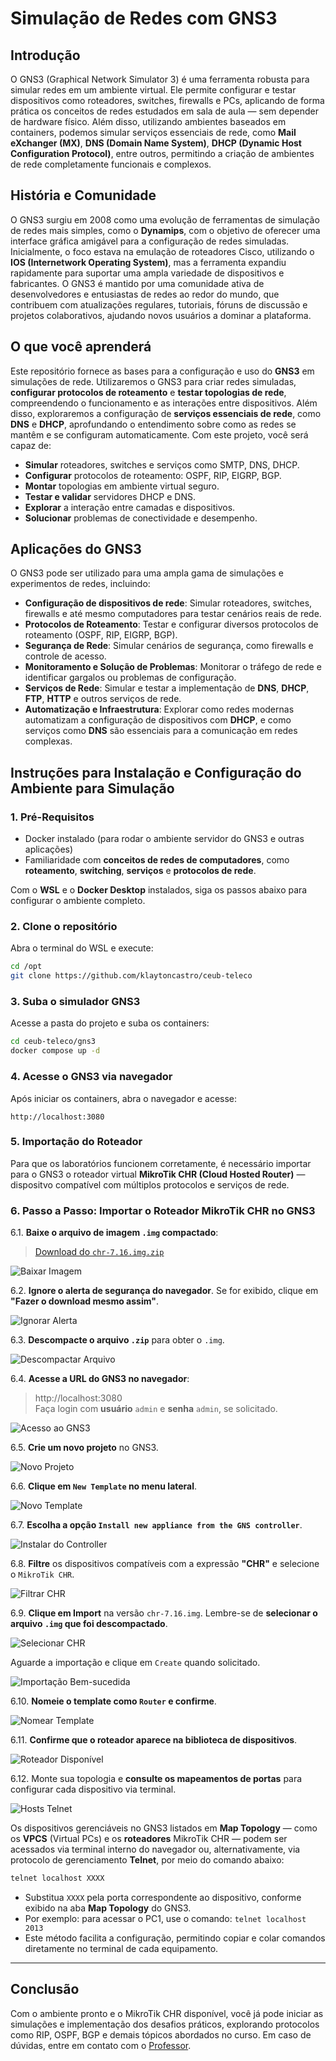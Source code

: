 <!--
https://www.linkedin.com/pulse/ixbr-atinge-40-tbps-e-convida-%C3%A0-reflex%C3%A3o-sobre-o-futuro-moreiras-nv8hf/?trackingId=5yKB%2FpNbemoXUIh%2BgYU3dQ%3D%3D
-->

# Simulação de Redes com GNS3

## Introdução

O GNS3 (Graphical Network Simulator 3) é uma ferramenta robusta para simular redes em um ambiente virtual. Ele permite configurar e testar dispositivos como roteadores, switches, firewalls e PCs, aplicando de forma prática os conceitos de redes estudados em sala de aula — sem depender de hardware físico. Além disso, utilizando ambientes baseados em containers, podemos simular serviços essenciais de rede, como **Mail eXchanger (MX)**, **DNS (Domain Name System)**, **DHCP (Dynamic Host Configuration Protocol)**, entre outros, permitindo a criação de ambientes de rede completamente funcionais e complexos.

## História e Comunidade

O GNS3 surgiu em 2008 como uma evolução de ferramentas de simulação de redes mais simples, como o **Dynamips**, com o objetivo de oferecer uma interface gráfica amigável para a configuração de redes simuladas. Inicialmente, o foco estava na emulação de roteadores Cisco, utilizando o **IOS (Internetwork Operating System)**, mas a ferramenta expandiu rapidamente para suportar uma ampla variedade de dispositivos e fabricantes. O GNS3 é mantido por uma comunidade ativa de desenvolvedores e entusiastas de redes ao redor do mundo, que contribuem com atualizações regulares, tutoriais, fóruns de discussão e projetos colaborativos, ajudando novos usuários a dominar a plataforma.

## O que você aprenderá

Este repositório fornece as bases para a configuração e uso do **GNS3** em simulações de rede. Utilizaremos o GNS3 para criar redes simuladas, **configurar protocolos de roteamento** e **testar topologias de rede**, compreendendo o funcionamento e as interações entre dispositivos. Além disso, exploraremos a configuração de **serviços essenciais de rede**, como **DNS** e **DHCP**, aprofundando o entendimento sobre como as redes se mantêm e se configuram automaticamente. Com este projeto, você será capaz de:

- **Simular** roteadores, switches e serviços como SMTP, DNS, DHCP.
- **Configurar** protocolos de roteamento: OSPF, RIP, EIGRP, BGP.
- **Montar** topologias em ambiente virtual seguro.
- **Testar e validar** servidores DHCP e DNS.
- **Explorar** a interação entre camadas e dispositivos.
- **Solucionar** problemas de conectividade e desempenho.


## Aplicações do GNS3

O GNS3 pode ser utilizado para uma ampla gama de simulações e experimentos de redes, incluindo:

- **Configuração de dispositivos de rede**: Simular roteadores, switches, firewalls e até mesmo computadores para testar cenários reais de rede.
- **Protocolos de Roteamento**: Testar e configurar diversos protocolos de roteamento (OSPF, RIP, EIGRP, BGP).
- **Segurança de Rede**: Simular cenários de segurança, como firewalls e controle de acesso.
- **Monitoramento e Solução de Problemas**: Monitorar o tráfego de rede e identificar gargalos ou problemas de configuração.
- **Serviços de Rede**: Simular e testar a implementação de **DNS**, **DHCP**, **FTP**, **HTTP** e outros serviços de rede.
- **Automatização e Infraestrutura**: Explorar como redes modernas automatizam a configuração de dispositivos com **DHCP**, e como serviços como **DNS** são essenciais para a comunicação em redes complexas.

## Instruções para Instalação e Configuração do Ambiente para Simulação

### 1. Pré-Requisitos

- Docker instalado (para rodar o ambiente servidor do GNS3 e outras aplicações)
- Familiaridade com **conceitos de redes de computadores**, como **roteamento**, **switching**, **serviços** e **protocolos de rede**.

Com o **WSL** e o **Docker Desktop** instalados, siga os passos abaixo para configurar o ambiente completo.

### 2. Clone o repositório

Abra o terminal do WSL e execute:

```bash
cd /opt
git clone https://github.com/klaytoncastro/ceub-teleco
```

### 3. Suba o simulador GNS3

Acesse a pasta do projeto e suba os containers:

```bash
cd ceub-teleco/gns3
docker compose up -d
```

### 4. Acesse o GNS3 via navegador

Após iniciar os containers, abra o navegador e acesse:

```
http://localhost:3080
```

### 5. Importação do Roteador

Para que os laboratórios funcionem corretamente, é necessário importar para o GNS3 o roteador virtual **MikroTik CHR (Cloud Hosted Router)** — dispositvo compatível com múltiplos protocolos e serviços de rede.

<!--

, como SMTP, IMAP, DNS, DHCP, Web Server, DBMS, etc).

Clonar o Repositório, Subir o Simulador e Executar os Labs

### 4. Importe o roteador MikroTik CHR

Siga o passo a passo detalhado na documentação:

[GNS3](https://github.com/klaytoncastro/ceub-teleco/tree/main/gns3)

-->

### 6. Passo a Passo: Importar o Roteador MikroTik CHR no GNS3

6.1. **Baixe o arquivo de imagem `.img` compactado**:

> [Download do `chr-7.16.img.zip`](https://drive.google.com/drive/folders/1d7FwTLtnRSnjJ5k-YRZlORNlY3c1ygQZ?usp=sharing)

<img src="/img/001-Download.png" alt="Baixar Imagem" style="max-width: 500px;">

6.2. **Ignore o alerta de segurança do navegador**. Se for exibido, clique em **"Fazer o download mesmo assim"**.

<img src="/img/002-Ignore_Alert.png" alt="Ignorar Alerta" style="max-width: 400px;">

6.3. **Descompacte o arquivo `.zip`** para obter o `.img`.

<img src="/img/003-Unzip.png" alt="Descompactar Arquivo" style="max-width: 500px;">

6.4. **Acesse a URL do GNS3 no navegador**:  
   > http://localhost:3080  
   Faça login com **usuário** `admin` e **senha** `admin`, se solicitado.

<img src="/img/004-Login.png" alt="Acesso ao GNS3" style="max-width: 500px;">

6.5. **Crie um novo projeto** no GNS3.

<img src="/img/005-Add_Project.png" alt="Novo Projeto" style="max-width: 500px;">

6.6. **Clique em `New Template` no menu lateral**.

<img src="/img/006-New_Template.png" alt="Novo Template" style="max-width: 500px;">

6.7. **Escolha a opção `Install new appliance from the GNS controller`**.

<img src="/img/007-Import_Appliance.png" alt="Instalar do Controller" style="max-width: 500px;">

6.8. **Filtre** os dispositivos compatíveis com a expressão **"CHR"** e selecione o `MikroTik CHR`.

<img src="/img/008-Filter_CHR.png" alt="Filtrar CHR" style="max-width: 500px;">

6.9. **Clique em Import** na versão `chr-7.16.img`. Lembre-se de **selecionar o arquivo `.img` que foi descompactado**. 

<img src="/img/009-Select_CHR.png" alt="Selecionar CHR" style="max-width: 500px;">

Aguarde a importação e clique em `Create` quando solicitado.

<img src="/img/010-Import_Success_Create.png" alt="Importação Bem-sucedida" style="max-width: 500px;">

6.10. **Nomeie o template como `Router` e confirme**.

<img src="/img/011-Router.png" alt="Nomear Template" style="max-width: 500px;">

6.11. **Confirme que o roteador aparece na biblioteca de dispositivos**.

<img src="/img/012-Router_Available.png" alt="Roteador Disponível" style="max-width: 500px;">

6.12. Monte sua topologia e **consulte os mapeamentos de portas** para configurar cada dispositivo via terminal. 

<img src="/img/013-Telnet_Hosts.png" alt="Hosts Telnet" style="max-width: 500px;">

Os dispositivos gerenciáveis no GNS3 listados em **Map Topology** — como os **VPCS** (Virtual PCs) e os **roteadores** MikroTik CHR — podem ser acessados via terminal interno do navegador ou, alternativamente, via protocolo de gerenciamento **Telnet**, por meio do comando abaixo:

```bash
telnet localhost XXXX
```

- Substitua `XXXX` pela porta correspondente ao dispositivo, conforme exibido na aba **Map Topology** do GNS3. 
- Por exemplo: para acessar o PC1, use o comando: `telnet localhost 2013`
- Este método facilita a configuração, permitindo copiar e colar comandos diretamente no terminal de cada equipamento. 

---

## Conclusão

Com o ambiente pronto e o MikroTik CHR disponível, você já pode iniciar as simulações e implementação dos desafios práticos, explorando protocolos como RIP, OSPF, BGP e demais tópicos abordados no curso. Em caso de dúvidas, entre em contato com o [Professor](mailto:klayton.castro@ceub.edu.br).